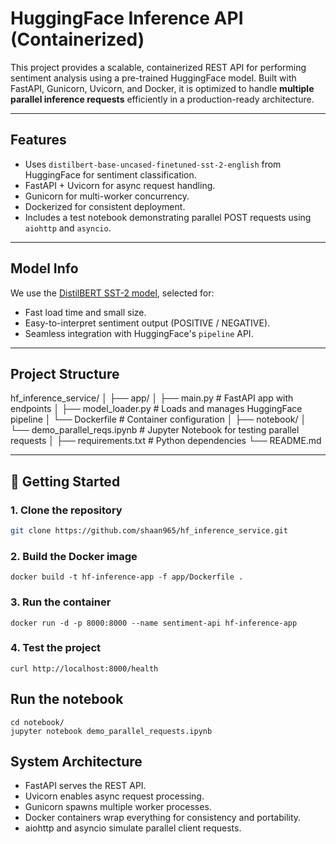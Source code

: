 # HuggingFace Inference API (Containerized)

This project provides a scalable, containerized REST API for performing sentiment analysis using a pre-trained HuggingFace model. Built with FastAPI, Gunicorn, Uvicorn, and Docker, it is optimized to handle **multiple parallel inference requests** efficiently in a production-ready architecture.

---

## Features

- Uses `distilbert-base-uncased-finetuned-sst-2-english` from HuggingFace for sentiment classification.
- FastAPI + Uvicorn for async request handling.
- Gunicorn for multi-worker concurrency.
- Dockerized for consistent deployment.
- Includes a test notebook demonstrating parallel POST requests using `aiohttp` and `asyncio`.

---

## Model Info

We use the [DistilBERT SST-2 model](https://huggingface.co/distilbert-base-uncased-finetuned-sst-2-english), selected for:

- Fast load time and small size.
- Easy-to-interpret sentiment output (POSITIVE / NEGATIVE).
- Seamless integration with HuggingFace's `pipeline` API.

---

## Project Structure
hf_inference_service/
│
├── app/
│ ├── main.py # FastAPI app with endpoints
│ ├── model_loader.py # Loads and manages HuggingFace pipeline
│ └── Dockerfile # Container configuration
│
├── notebook/
│ └── demo_parallel_reqs.ipynb # Jupyter Notebook for testing parallel requests
│
├── requirements.txt # Python dependencies
└── README.md

---

## 🚀 Getting Started

### 1. Clone the repository
```bash
git clone https://github.com/shaan965/hf_inference_service.git
```

### 2. Build the Docker image
```
docker build -t hf-inference-app -f app/Dockerfile .
```

### 3. Run the container
```
docker run -d -p 8000:8000 --name sentiment-api hf-inference-app
```
### 4. Test the project 
```
curl http://localhost:8000/health
```

## Run the notebook 
```
cd notebook/
jupyter notebook demo_parallel_requests.ipynb
```

## System Architecture
- FastAPI serves the REST API.
- Uvicorn enables async request processing.
- Gunicorn spawns multiple worker processes.
- Docker containers wrap everything for consistency and portability.
- aiohttp and asyncio simulate parallel client requests.
